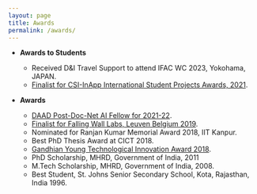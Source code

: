 ```yaml
---
layout: page
title: Awards
permalink: /awards/
---
```

* **Awards to Students**
  * Received D&I Travel Support to attend IFAC WC 2023, Yokohama, JAPAN. 
  * [Finalist for CSI-InApp International Student Projects Awards, 2021](https://www.youtube.com/watch?v=9OMzIksAeZ4&t=7095s).

* **Awards**
  * [DAAD Post-Doc-Net AI Fellow for 2021-22](https://www.daad.de/en/the-daad/postdocnet/fellows/fellows/).
  * [Finalist for Falling Wall Labs, Leuven Belgium 2019](https://www.facebook.com/doemijmaarwetenschap/videos/falling-walls-lab-leuven-2019/2217905358539744/).
  * Nominated for Ranjan Kumar Memorial Award 2018, IIT Kanpur.
  * Best PhD Thesis Award at CICT 2018.
  * [Gandhian Young Technological Innovation Award 2018](https://www.youtube.com/watch?v=8Tw1t9DiZSk).
  * PhD Scholarship, MHRD, Government of India, 2011
  * M.Tech Scholarship, MHRD, Government of India, 2008.
  * Best Student, St. Johns Senior Secondary School, Kota, Rajasthan, India 1996.

